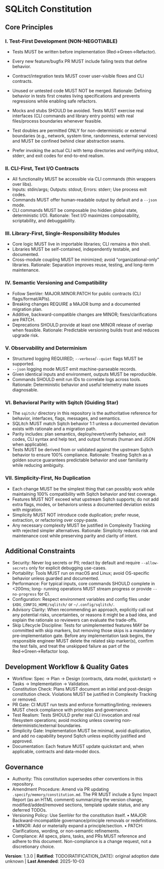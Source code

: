 # SQLitch Constitution

## Core Principles

### I. Test-First Development (NON-NEGOTIABLE)
- Tests MUST be written before implementation (Red→Green→Refactor).
- Every new feature/bugfix PR MUST include failing tests that define behavior.
- Contract/integration tests MUST cover user-visible flows and CLI contracts.
- Unused or untested code MUST NOT be merged.
	Rationale: Defining behavior in tests first creates living specifications and prevents regressions while enabling safe refactors.

- Mocks and stubs SHOULD be avoided. Tests MUST exercise real interfaces (CLI
	commands and library entry points) with real files/process boundaries whenever
	feasible.
- Test doubles are permitted ONLY for non-deterministic or external boundaries
	(e.g., network, system time, randomness, external services) and MUST be
	confined behind clear abstraction seams.
- Prefer invoking the actual CLI with temp directories and verifying stdout,
	stderr, and exit codes for end-to-end realism.

### II. CLI-First, Text I/O Contracts
- All functionality MUST be accessible via CLI commands (thin wrappers over libs).
- Inputs: stdin/args; Outputs: stdout; Errors: stderr; Use process exit codes.
- Commands MUST offer human-readable output by default and a `--json` mode.
- CLI commands MUST be composable (no hidden global state, deterministic I/O).
	Rationale: Text I/O maximizes composability, scriptability, and debuggability.

### III. Library-First, Single-Responsibility Modules
- Core logic MUST live in importable libraries; CLI remains a thin shell.
- Libraries MUST be self-contained, independently testable, and documented.
- Cross-module coupling MUST be minimized; avoid "organizational-only" libraries.
	Rationale: Separation improves reuse, testing, and long-term maintenance.

### IV. Semantic Versioning and Compatibility
- Follow SemVer: MAJOR.MINOR.PATCH for public contracts (CLI flags/format/APIs).
- Breaking changes REQUIRE a MAJOR bump and a documented migration plan.
- Additive, backward-compatible changes are MINOR; fixes/clarifications are PATCH.
- Deprecations SHOULD provide at least one MINOR release of overlap when feasible.
	Rationale: Predictable versioning builds trust and reduces upgrade risk.

### V. Observability and Determinism
- Structured logging REQUIRED; `--verbose`/`--quiet` flags MUST be supported.
- `--json` logging mode MUST emit machine-parseable records.
- Given identical inputs and environment, outputs MUST be reproducible.
- Commands SHOULD emit run IDs to correlate logs across tools.
	Rationale: Deterministic behavior and useful telemetry make issues diagnosable.

### VI. Behavioral Parity with Sqitch (Guiding Star)
- The `sqitch/` directory in this repository is the authoritative reference for
	behavior, interfaces, flags, messages, and semantics.
- SQLitch MUST match Sqitch behavior 1:1 unless a documented deviation exists
	with rationale and a migration path.
- Parity includes: plan semantics, deploy/revert/verify behavior, exit codes,
	CLI syntax and help text, and output formats (human and JSON when applicable).
- Tests MUST be derived from or validated against the upstream Sqitch behavior
	to ensure 100% compliance.
	Rationale: Treating Sqitch as a golden source guarantees predictable behavior and
	user familiarity while reducing ambiguity.

### VII. Simplicity-First, No Duplication
- Each change MUST be the simplest thing that can possibly work while maintaining
	100% compatibility with Sqitch behavior and test coverage.
- Features MUST NOT exceed what upstream Sqitch supports; do not add extra flags,
	modes, or behaviors unless a documented deviation exists with migration.
- Simplicity MUST NOT introduce code duplication; prefer reuse, extraction, or
	refactoring over copy-paste.
- Any necessary complexity MUST be justified in Complexity Tracking with rejected
	simpler alternatives.
	Rationale: Simplicity reduces risk and maintenance cost while preserving parity
	and clarity of intent.

## Additional Constraints

- Security: Never log secrets or PII; redact by default and require `--allow-secrets`
	only for explicit debugging use-cases.
- Portability: Tools MUST run on macOS and Linux; avoid OS-specific behavior unless
	guarded and documented.
- Performance: For typical inputs, core commands SHOULD complete in <200ms; long-
	running operations MUST stream progress or provide `--no-progress` for CI.
- Configuration: Respect environment variables and config files under
	`$XDG_CONFIG_HOME/sqlitch/` or `~/.config/sqlitch/`.
- Advisory Clarity: When recommending an approach, explicitly call out any
	potential risks, uncertainties, or reasons it might be a bad idea, and explain
	the rationale so reviewers can evaluate the trade-offs.
- Skip Lifecycle Discipline: Tests for unimplemented features MAY be committed
	with skip markers, but removing those skips is a mandatory pre-implementation
	gate. Before any implementation task begins, the responsible engineer MUST
	delete the related skip marker(s), confirm the test fails, and treat the
	unskipped failure as part of the Red→Green→Refactor loop.

## Development Workflow & Quality Gates

- Workflow: Spec → Plan → Design (contracts, data model, quickstart) → Tasks →
	Implementation → Validation.
- Constitution Check: Plans MUST document an initial and post-design constitution
	check. Violations MUST be justified in Complexity Tracking or removed.
- PR Gate: CI MUST run tests and enforce formatting/linting; reviewers MUST check
	compliance with principles and governance.
- Test Realism: Tests SHOULD prefer real CLI invocation and real filesystem
	operations; avoid mocking unless covering non-deterministic/external boundaries.
- Simplicity Gate: Implementation MUST be minimal, avoid duplication, and add no
	capability beyond Sqitch unless explicitly justified and approved.
- Documentation: Each feature MUST update quickstart and, when applicable,
	contracts and data-model docs.

## Governance

- Authority: This constitution supersedes other conventions in this repository.
- Amendment Procedure: Amend via PR updating `.specify/memory/constitution.md`.
	The PR MUST include a Sync Impact Report (as an HTML comment) summarizing the
	version change, modified/added/removed sections, template update status, and
	any deferred TODOs.
- Versioning Policy: Use SemVer for the constitution itself.
	• MAJOR: Backward-incompatible governance/principle removals or redefinitions.
	• MINOR: Add or materially expand a principle/section.
	• PATCH: Clarifications, wording, or non-semantic refinements.
- Compliance: All specs, plans, tasks, and PRs MUST reference and adhere to this
	document. Non-compliance is a change request, not a discretionary choice.

**Version**: 1.3.0 | **Ratified**: TODO(RATIFICATION_DATE): original adoption date unknown | **Last Amended**: 2025-10-03